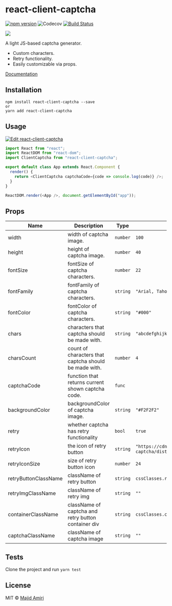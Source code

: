 # react-client-captcha

[![npm version](https://img.shields.io/npm/v/react-client-captcha.svg)](https://www.npmjs.com/package/react-client-captcha)
![Codecov](https://img.shields.io/codecov/c/github/majid-amiri/react-client-captcha?token=fa410599316a4368b4ecdb828baf6cbb)
[![Build Status](https://travis-ci.org/majid-amiri/react-client-captcha.svg?branch=master)](https://travis-ci.org/majid-amiri/react-client-captcha)

![](https://raw.githubusercontent.com/majid-amiri/react-client-captcha/master/react-client-captcha.png)

A light JS-based captcha generator.

- Custom characters.
- Retry functionality.
- Easily customizable via props.

[Documentation](https://majid-amiri.github.io/react-client-captcha/)
 
## Installation

```
npm install react-client-captcha --save
or
yarn add react-client-captcha
```

## Usage

[![Edit react-client-captcha](https://codesandbox.io/static/img/play-codesandbox.svg)](https://codesandbox.io/s/stoic-noyce-fnkkq)

```javascript
import React from "react";
import ReactDOM from "react-dom";
import ClientCaptcha from "react-client-captcha";

export default class App extends React.Component {
  render() {
    return <ClientCaptcha captchaCode={code => console.log(code)} />;
  }
}

ReactDOM.render(<App />, document.getElementById("app"));
```

## Props

<!-- --begin-insert-props-- -->

| Name                 | Description                                           | Type     | Default                                                              |
| -------------------- | ----------------------------------------------------- | -------- | -------------------------------------------------------------------- |
| width                | width of captcha image.                               | `number` | `100`                                                                |
| height               | height of captcha image.                              | `number` | `40`                                                                 |
| fontSize             | fontSize of captcha characters.                       | `number` | `22`                                                                 |
| fontFamily           | fontFamily of captcha characters.                     | `string` | `"Arial, Tahoma"`                                                    |
| fontColor            | fontColor of captcha characters.                      | `string` | `"#000"`                                                             |
| chars                | characters that captcha should be made with.          | `string` | `"abcdefghijklmnopqrstuvwxyzABCDEFGHIJKLMNOPQRSTUVWXYZ0123456789"`   |
| charsCount           | count of characters that captcha should be made with. | `number` | `4`                                                                  |
| captchaCode          | function that returns current shown captcha code.     | `func`   |                                                                      |
| backgroundColor      | backgroundColor of captcha image.                     | `string` | `"#F2F2F2"`                                                          |
| retry                | whether captcha has retry functionality               | `bool`   | `true`                                                               |
| retryIcon            | the icon of retry button                              | `string` | `"https://cdn.jsdelivr.net/npm/react-client-captcha/dist/retry.svg"` |
| retryIconSize        | size of retry button icon                             | `number` | `24`                                                                 |
| retryButtonClassName | className of retry button                             | `string` | `cssClasses.retryButton`                                             |
| retryImgClassName    | className of retry img                                | `string` | `""`                                                                 |
| containerClassName   | className of captcha and retry button container div   | `string` | `cssClasses.captchaContainer`                                        |
| captchaClassName     | className of captcha image                            | `string` | `""`                                                                 |

<!-- --end-insert-props-- -->

## Tests

Clone the project and run `yarn test`

## License

MIT © [Majid Amiri](https://github.com/majid-amiri/)

